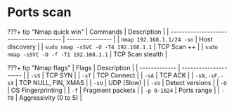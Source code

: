 # Ports scan

???+ tip "Nmap quick win"
    | Commands                                | Description      |
    | --------------------------------------- | ---------------- |
    | `nmap 192.168.1.1/24 -sn`               | Host discovery   |
    | `sudo nmap -sSVC -O -T4 192.168.1.1`    | TCP Scan ++      |
    | `sudo nmap -sSVC -O -f -T1 192.168.1.1` | TCP Scan stealth |

???+ tip "Nmap flags"
    | Flags         | Description           |
    | ------------- | --------------------- |
    | `-sS`         | TCP SYN               |
    | `-sT`         | TCP Connect           |
    | `-sA`         | TCP ACK               |
    | `-sN,-sF,-sX` | TCP NULL, FIN, XMAS   |
    | `-sU`         | UDP (Slow)            |
    | `-sV`         | Detect versions       |
    | `-O`          | OS Fingerprinting     |
    | `-f`          | Fragment packets      |
    | `-p 0-1024`   | Ports range           |
    | `-T0`         | Aggressivity (0 to 5) |
